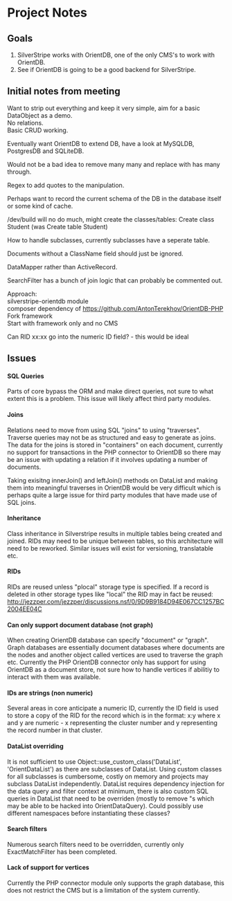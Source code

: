 # Project Notes

## Goals

1. SilverStripe works with OrientDB, one of the only CMS's to work with OrientDB.
2. See if OrientDB is going to be a good backend for SilverStripe.

## Initial notes from meeting

Want to strip out everything and keep it very simple, aim for a basic DataObject as a demo.  
No relations.  
Basic CRUD working.

Eventually want OrientDB to extend DB, have a look at MySQLDB, PostgresDB and SQLiteDB.

Would not be a bad idea to remove many many and replace with has many through.

Regex to add quotes to the manipulation.

Perhaps want to record the current schema of the DB in the database itself or some kind of cache.

/dev/build will no do much, might create the classes/tables: Create class Student (was Create table Student)

How to handle subclasses, currently subclasses have a seperate table.

Documents without a ClassName field should just be ignored.

DataMapper rather than ActiveRecord.

SearchFilter has a bunch of join logic that can probably be commented out.

Approach:  
silverstripe-orientdb module  
composer dependency of https://github.com/AntonTerekhov/OrientDB-PHP  
Fork framework  
Start with framework only and no CMS

Can RID  xx:xx go into the numeric ID field? - this would be ideal

## Issues

#### SQL Queries
Parts of core bypass the ORM and make direct queries, not sure to what extent this is a problem. This issue will likely affect third party modules.

#### Joins
Relations need to move from using SQL "joins" to using "traverses". Traverse queries may not be as structured and easy to generate as joins. The data for the joins is stored in "containers" on each document, currently no support for transactions in the PHP connector to OrientDB so there may be an issue with updating a relation if it involves updating a number of documents.

Taking exisitng innerJoin() and leftJoin() methods on DataList and making them into meaningful traverses in OrientDB would be very difficult which is perhaps quite a large issue for third party modules that have made use of SQL joins.

#### Inheritance
Class inheritance in Silverstripe results in multiple tables being created and joined. RIDs may need to be unique between tables, so this architecture will need to be reworked. Similar issues will exist for versioning, translatable etc.

#### RIDs
RIDs are reused unless "plocal" storage type is specified. If a record is deleted in other storage types like "local" the RID may in fact be reused:  
http://jezzper.com/jezzper/discussions.nsf/0/9D9B9184D94E067CC1257BC2004EE04C

#### Can only support document database (not graph)
When creating OrientDB database can specify "document" or "graph". Graph databases are essentially document databases where documents are the nodes and another object called vertices are used to traverse the graph etc. Currently the PHP OrientDB connector only has support for using OrientDB as a document store, not sure how to handle vertices if abilitiy to interact with them was available.

#### IDs are strings (non numeric)
Several areas in core anticipate a numeric ID, currently the ID field is used to store a copy of the RID for the record which is in the format: x:y where x and y are numeric - x representing the cluster number and y representing the record number in that cluster. 

#### DataList overriding
It is not sufficient to use Object::use\_custom\_class('DataList', 'OrientDataList') as there are subclasses of DataList. Using custom classes for all subclasses is cumbersome, costly on memory and projects may subclass DataList independently. DataList requires dependency injection for the data query and filter context at minimum, there is also custom SQL queries in DataList that need to be overriden (mostly to remove "s which may be able to be hacked into OrientDataQuery). Could possibly use different namespaces before instantiating these classes?

#### Search filters
Numerous search filters need to be overridden, currently only ExactMatchFilter has been completed.

#### Lack of support for vertices
Currently the PHP connector module only supports the graph database, this does not restrict the CMS but is a limitation of the system currently. 


